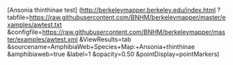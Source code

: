 [Ansonia thinthinae test] (http://berkeleymapper.berkeley.edu/index.html
?tabfile=https://raw.githubusercontent.com/BNHM/berkeleymapper/master/examples/awtest.txt
&configfile=https://raw.githubusercontent.com/BNHM/berkeleymapper/master/examples/awtest.xml
&ViewResults=tab
&sourcename=AmphibiaWeb+Species+Map:+Ansonia+thinthinae
&amphibiaweb=true
&label=1
&opacity=0.50
&pointDisplay=pointMarkers)
